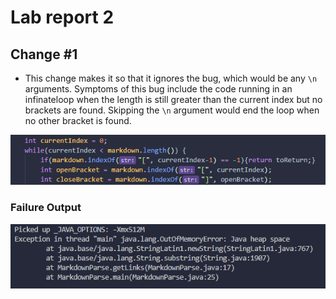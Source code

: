 # Lab report 2
## Change #1
- This change makes it so that it ignores the bug, which would be any `\n` arguments. Symptoms of this bug include the code running in an infinateloop when the length is still greater than the current index but no brackets are found. Skipping the `\n` argument would end the loop when no other bracket is found.

![Bug 1](Bug-1.png)

### Failure Output
![Failure 1](Failure-output.png)